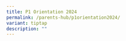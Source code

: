 ```yaml
---
title: P1 Orientation 2024
permalink: /parents-hub/p1orientation2024/
variant: tiptap
description: ""
---
```

